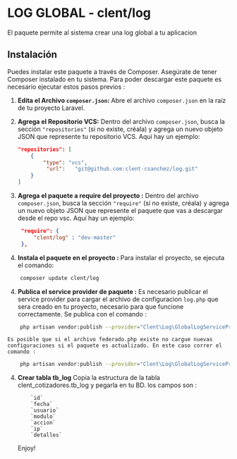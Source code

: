 # LOG GLOBAL - clent/log

El paquete permite al sistema crear una log global a tu aplicacion

## Instalación

Puedes instalar este paquete a través de Composer. Asegúrate de tener Composer instalado en tu sistema. Para poder descargar este paquete es necesario ejecutar estos pasos previos : 

1. **Edita el Archivo `composer.json`:**
   Abre el archivo `composer.json` en la raíz de tu proyecto Laravel.

2. **Agrega el Repositorio VCS:**
   Dentro del archivo `composer.json`, busca la sección `"repositories"` (si no existe, créala) y agrega un nuevo objeto JSON que represente tu repositorio VCS. Aquí hay un ejemplo:

   ```json
   "repositories": [
       {
           "type": "vcs",
            "url":   "git@github.com:clent-csanchez/log.git"
       }
   ]

2. **Agrega el paquete a require del proyecto :**
   Dentro del archivo `composer.json`, busca la sección `"require"` (si no existe, créala) y agrega un nuevo objeto JSON que represente el paquete que vas a descargar desde el repo vsc. Aquí hay un ejemplo:
   
   ```json
    "require": {
        "clent/log" : "dev-master"
    },

3. **Instala el paquete en el proyecto :**
    Para instalar el proyecto, se ejecuta el comando:
```bash
    composer update clent/log
```
4. **Publica el service provider de paquete :**
    Es necesario publicar el service provider para cargar el archivo de configuracion `log.php` que sera creado en tu proyecto, necesario para que funcione correctamente. Se publica con el comando : 
    
```bash
    php artisan vendor:publish --provider="Clent\Log\GlobalLogServiceProvider"
```
    Es posible que si el archivo federado.php existe no cargue nuevas configuraciones si el paquete es actualizado. En este caso correr el comando :
```bash
    php artisan vendor:publish --provider="Clent\Log\GlobalLogServiceProvider" --force
```

4. **Crear tabla tb_log**
    Copia la estructura de la tabla clent_cotizadores.tb_log y pegarla en tu BD. los campos son :
    ```plaintext
        `id`
        `fecha`
        `usuario`
        `modulo`
        `accion`
        `ip`
        `detalles`
    ```

    Enjoy!